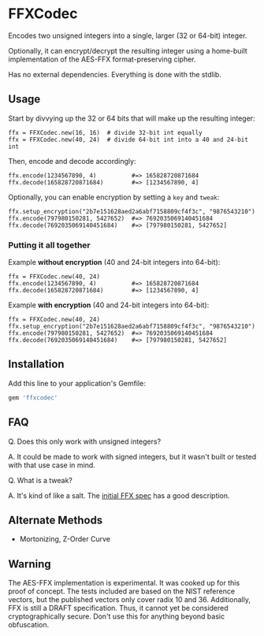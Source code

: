 # FFXCodec

Encodes two unsigned integers into a single, larger (32 or 64-bit) integer.

Optionally, it can encrypt/decrypt the resulting integer using a home-built implementation of the AES-FFX format-preserving cipher.

Has no external dependencies.  Everything is done with the stdlib.


## Usage

Start by divvying up the 32 or 64 bits that will make up the resulting integer:

    ffx = FFXCodec.new(16, 16)  # divide 32-bit int equally
    ffx = FFXCodec.new(40, 24)  # divide 64-bit int into a 40 and 24-bit int

Then, encode and decode accordingly:

    ffx.encode(1234567890, 4)          #=> 165828720871684
    ffx.decode(165828720871684)        #=> [1234567890, 4]

Optionally, you can enable encryption by setting a `key` and `tweak`:

    ffx.setup_encryption("2b7e151628aed2a6abf7158809cf4f3c", "9876543210")
    ffx.encode(797980150281, 5427652)  #=> 7692035069140451684
    ffx.decode(7692035069140451684)    #=> [797980150281, 5427652]


### Putting it all together

Example **without encryption** (40 and 24-bit integers into 64-bit):

    ffx = FFXCodec.new(40, 24)
    ffx.encode(1234567890, 4)          #=> 165828720871684
    ffx.decode(165828720871684)        #=> [1234567890, 4]

Example **with encryption** (40 and 24-bit integers into 64-bit):

    ffx = FFXCodec.new(40, 24)
    ffx.setup_encryption("2b7e151628aed2a6abf7158809cf4f3c", "9876543210")
    ffx.encode(797980150281, 5427652)  #=> 7692035069140451684
    ffx.decode(7692035069140451684)    #=> [797980150281, 5427652]


## Installation

Add this line to your application's Gemfile:

```ruby
gem 'ffxcodec'
```


## FAQ

Q. Does this only work with unsigned integers?

A. It could be made to work with signed integers, but it wasn't built or tested with that use case in mind.


Q. What is a tweak?

A. It's kind of like a salt. The [initial FFX spec][1] has a good description.


## Alternate Methods

- Mortonizing, Z-Order Curve


## Warning

The AES-FFX implementation is experimental.  It was cooked up for this proof of concept.
The tests included are based on the NIST reference vectors, but the published vectors only cover radix 10 and 36.
Additionally, FFX is still a DRAFT specification.  Thus, it cannot yet be considered cryptographically secure.
Don't use this for anything beyond basic obfuscation.


[1]: http://csrc.nist.gov/groups/ST/toolkit/BCM/documents/proposedmodes/ffx/ffx-spec.pdf

